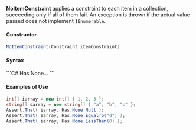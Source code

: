**NoItemConstraint** applies a constraint to each item in a collection, succeeding only if all of them fail. An exception is thrown if the actual value passed does not implement `IEnumerable`.

<h4>Constructor</h4>

```C#
NoItemConstraint(Constraint itemConstraint)
```

<h4>Syntax</h4>
```C#
Has.None...
```

<h4>Examples of Use</h4>

```C#
int[] iarray = new int[] { 1, 2, 3 };
string[] sarray = new string[] { "a", "b", "c" };
Assert.That( iarray, Has.None.Null );
Assert.That( sarray, Has.None.EqualTo("d") );
Assert.That( iarray, Has.None.LessThan(0) );
```

